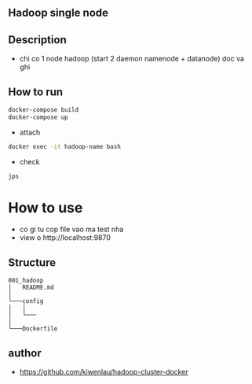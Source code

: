## Hadoop single node 

## Description
- chi co 1 node hadoop (start 2 daemon namenode + datanode) doc va ghi


## How to run 
```bash
docker-compose build
docker-compose up
```

- attach 
```bash
docker exec -it hadoop-name bash
```

- check 
```bash
jps
```

# How to use 
- co gi tu cop file vao ma test nha 
- view o http://localhost:9870


## Structure 

```
001_hadoop
│   README.md
│
└───config
│   │   
│   └───
|
└───Dockerfile
```


## author 
- https://github.com/kiwenlau/hadoop-cluster-docker